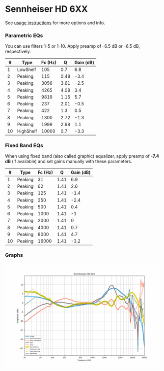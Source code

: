 # Sennheiser HD 6XX
See [usage instructions](https://github.com/jaakkopasanen/AutoEq#usage) for more options and info.

### Parametric EQs
You can use filters 1-5 or 1-10. Apply preamp of -6.5 dB or -6.5 dB, respectively.

|   # | Type      |   Fc (Hz) |    Q |   Gain (dB) |
|-----|-----------|-----------|------|-------------|
|   1 | LowShelf  |       105 | 0.7  |         6.8 |
|   2 | Peaking   |       115 | 0.48 |        -3.4 |
|   3 | Peaking   |      3056 | 3.61 |        -2.5 |
|   4 | Peaking   |      4265 | 4.08 |         3.4 |
|   5 | Peaking   |      9819 | 1.15 |         5.7 |
|   6 | Peaking   |       237 | 2.01 |        -0.5 |
|   7 | Peaking   |       422 | 1.3  |         0.5 |
|   8 | Peaking   |      1300 | 2.72 |        -1.3 |
|   9 | Peaking   |      1999 | 2.98 |         1.1 |
|  10 | HighShelf |     10000 | 0.7  |        -3.3 |

### Fixed Band EQs
When using fixed band (also called graphic) equalizer, apply preamp of **-7.4 dB** (if available) and set gains manually with these parameters.

|   # | Type    |   Fc (Hz) |    Q |   Gain (dB) |
|-----|---------|-----------|------|-------------|
|   1 | Peaking |        31 | 1.41 |         6.9 |
|   2 | Peaking |        62 | 1.41 |         2.6 |
|   3 | Peaking |       125 | 1.41 |        -1.4 |
|   4 | Peaking |       250 | 1.41 |        -2.4 |
|   5 | Peaking |       500 | 1.41 |         0.4 |
|   6 | Peaking |      1000 | 1.41 |        -1   |
|   7 | Peaking |      2000 | 1.41 |         0   |
|   8 | Peaking |      4000 | 1.41 |         0.7 |
|   9 | Peaking |      8000 | 1.41 |         4.7 |
|  10 | Peaking |     16000 | 1.41 |        -3.2 |

### Graphs
![](./Sennheiser%20HD%206XX.png)
